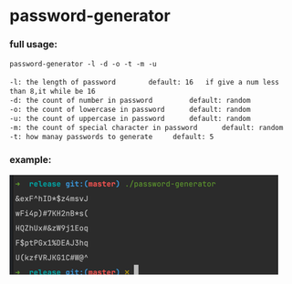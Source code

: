 # password-generator
### full usage:
    password-generator -l -d -o -t -m -u

    -l: the length of password        default: 16   if give a num less than 8,it while be 16
    -d: the count of number in password         default: random
    -o: the count of lowercase in password      default: random
    -u: the count of uppercase in password      default: random
    -m: the count of special character in password      default: random
    -t: how manay passwords to generate     default: 5

### example:
<img src="./img.png">
